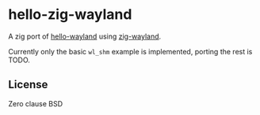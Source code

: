 # hello-zig-wayland

A zig port of [hello-wayland](https://github.com/emersion/hello-wayland)
using [zig-wayland](https://github.com/ifreund/zig-wayland).

Currently only the basic `wl_shm` example is implemented, porting the rest
is TODO.

## License

Zero clause BSD
